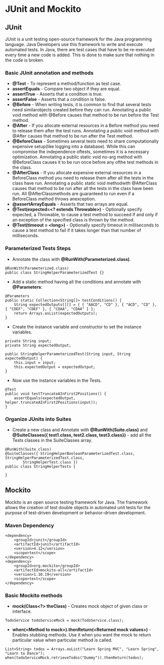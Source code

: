 # JUnit and Mockito

## JUnit
JUnit is a unit testing open-source framework for the Java programming language. Java Developers use this framework to write and execute automated tests. In Java, there are test cases that have to be re-executed every time a new code is added. This is done to make sure that nothing in the code is broken.

### Basic JUnit annotation and methods
* **@Test** - To represent a method/function as test case.
* **assertEquals** - Compare two object if they are equal.
* **assertTrue** - Asserts that a condition is true.
* **assertFalse** - Asserts that a condition is false.
* **@Before** - When writing tests, it is common to find that several tests need similarobjects created before they can run. Annotating a public void method with @Before causes that method to be run before the Test method.
* **@After** - If you allocate external resources in a Before method you need to release them after the test runs. Annotating a public void method with @After causes that method to be run after the Test method.
* **@BeforeClass** - Sometimes several tests need to share computationally expensive setup(like logging into a database). While this can compromise the independence oftests, sometimes it is a necessary optimization. Annotating a public static void no-arg method with @BeforeClass causes it to be run once before any ofthe test methods in the class.
* **@AfterClass** - If you allocate expensive external resources in a BeforeClass method you need to release them after all the tests in the class have run. Annotating a public static void methodwith @AfterClass causes that method to be run after all the tests in the class have been run. All @AfterClassmethods are guaranteed to run even if a BeforeClass method throws anexception.
* **@assertArrayEquals** - Asserts that two arrays are equal.
* **@Test(expected=\<? extends Throwable\>)** - Optionally specify expected, a Throwable, to cause a test method to succeed if and only if an exception of the specified class is thrown by the method.
* **@Test(timeout = \<long\>)** - Optionally specify timeout in milliseconds to cause a test method to fail if it takes longer than that number of milliseconds. 

### Parameterized Tests Steps
* Annotate the class with **@RunWith(Parameterized.class)**.
```
@RunWith(Parameterized.class)
public class StringHelperParameterizedTest {}
```
* Add a static method having all the conditions and annotate with **@Parameters**:
```
@Parameters
public static Collection<String[]> testConditions() {
	String expectedOutputs[][] = { { "AACD", "CD" }, { "ACD", "CD" }, { "CDEF", "CDEF" }, { "CDAA", "CDAA" } };
	return Arrays.asList(expectedOutputs);
}
```
* Create the instance variable and constructor to set the instance variables.
```
private String input;
private String expectedOutput;

public StringHelperParameterizedTest(String input, String expectedOutput) {
	this.input = input;
	this.expectedOutput = expectedOutput;
}
```
* Now use the instance variables in the Tests.
```
@Test
public void testTruncateAInFirst2Positions() {
	assertEquals(expectedOutput, helper.truncateAInFirst2Positions(input));
}
```
### Organize JUnits into Suites
* Create a new class and Annotate with **@RunWith(Suite.class)** and **@SuiteClasses({ test1.class, test2.class, test3.class})** - add all the Tests classes in the SuiteClasses array.
```
@RunWith(Suite.class)
@SuiteClasses({ StringHelperBooleanParameterizedTest.class, StringHelperParameterizedTest.class,
		StringHelperTest.class })
public class StringHelperTests {

}
```

## Mockito
Mockito is an open source testing framework for Java. The framework allows the creation of test double objects in automated unit tests for the purpose of test-driven development or behavior-driven development.

### Maven Dependency
```
<dependency>
	<groupId>junit</groupId>
	<artifactId>junit</artifactId>
	<version>4.12</version>
	<scope>test</scope>
</dependency>
<dependency>
	<groupId>org.mockito</groupId>
	<artifactId>mockito-all</artifactId>
	<version>1.10.19</version>
	<scope>test</scope>
</dependency>
```
### Basic Mockito methods
* **mock(Class<?> theClass)** - Creates mock object of given class or interface.
```
TodoService todoServiceMock = mock(TodoService.class);
``` 
* **when(\<Method to mock\>).thenReturn(\<Returned mock values\>)** - Enables stubbing methods. Use it when you want the mock to return particular value when particular method is called.
```
List<String> todos = Arrays.asList("Learn Spring MVC", "Learn Spring", "Learn to Dance");
when(todoServiceMock.retrieveTodos("Dummy")).thenReturn(todos);
```
